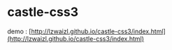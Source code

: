 # castle-css3
 demo : [http://lzwaizl.github.io/castle-css3/index.html](http://lzwaizl.github.io/castle-css3/index.html)
